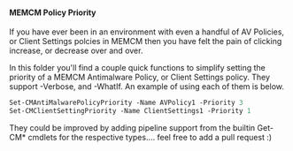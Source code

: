 #### MEMCM Policy Priority

If you have ever been in an environment with even a handful of AV Policies, or Client Settings polcies in MEMCM then you have felt the pain of clicking increase, or decrease over and over. 

In this folder you'll find a couple quick functions to simplify setting the priority of a MEMCM Antimalware Policy, or Client Settings policy. They support -Verbose, and -WhatIf. An example of using each of them is below.

```ps
Set-CMAntiMalwarePolicyPriority -Name AVPolicy1 -Priority 3
Set-CMClientSettingPriority -Name ClientSettings1 -Priority 1
```

They could be improved by adding pipeline support from the builtin Get-CM* cmdlets for the respective types.... feel free to add a pull request :)
